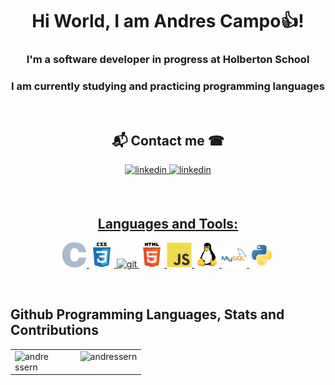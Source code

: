 
<h1 align="center">Hi World, I am Andres Campo👍!</h1>
   <h3 align="center">I'm a software developer in progress at Holberton School</h4>
   <h3 align="center">I am currently studying and practicing programming languages</h4>

<br/>

<h2 align="center">📬 Contact me ☎</h2>
  <p align="center">
      <a href="https://www.linkedin.com/in/campoandres98/" target="_blank">
      <img src=https://img.shields.io/badge/linkedin-%231E77B5.svg?&style=for-the-badge&logo=linkedin&logoColor=white alt=linkedin style="margin-bottom: 5px;" />
      <a href="https://twitter.com/CampoAndres98" target="_blank">
      <img src=https://img.shields.io/badge/twitter-%231E77B5.svg?&style=for-the-badge&logo=twitter&logoColor=red alt=linkedin style="margin-bottom: 5px;" />
  </p>

<br/>  

<h2 align="center">Languages and Tools:</h2>
<p align="center"> <a href="https://www.cprogramming.com/" target="_blank"> <img src="https://raw.githubusercontent.com/devicons/devicon/master/icons/c/c-original.svg" alt="c" width="40" height="40"/> </a> <a href="https://www.w3schools.com/css/" target="_blank"> <img src="https://raw.githubusercontent.com/devicons/devicon/master/icons/css3/css3-original-wordmark.svg" alt="css3" width="40" height="40"/> </a> <a href="https://git-scm.com/" target="_blank"> <img src="https://www.vectorlogo.zone/logos/git-scm/git-scm-icon.svg" alt="git" width="40" height="40"/> </a> <a href="https://www.w3.org/html/" target="_blank"> <img src="https://raw.githubusercontent.com/devicons/devicon/master/icons/html5/html5-original-wordmark.svg" alt="html5" width="40" height="40"/> </a> <a href="https://developer.mozilla.org/en-US/docs/Web/JavaScript" target="_blank"> <img src="https://raw.githubusercontent.com/devicons/devicon/master/icons/javascript/javascript-original.svg" alt="javascript" width="40" height="40"/> </a> <a href="https://www.linux.org/" target="_blank"> <img src="https://raw.githubusercontent.com/devicons/devicon/master/icons/linux/linux-original.svg" alt="linux" width="40" height="40"/> </a> <a href="https://www.mysql.com/" target="_blank"> <img src="https://raw.githubusercontent.com/devicons/devicon/master/icons/mysql/mysql-original-wordmark.svg" alt="mysql" width="40" height="40"/> </a> <a href="https://www.python.org" target="_blank"> <img src="https://raw.githubusercontent.com/devicons/devicon/master/icons/python/python-original.svg" alt="python" width="40" height="40"/> </a> </p>

<br/>  

<h2 aling="center"> Github Programming Languages, Stats and Contributions </h2> 

  <table><tr><td valign="top" width="50%">

  <img align="left" src="https://github-readme-stats.vercel.app/api/top-langs/?username=AndresSern&layout=compact&hide_border=true&count_private=true&langs_count=20" style="max-width:60%;" alt="andressern" />

  </td><td valign="top" width="50%">

  <img align="right" src="https://github-readme-stats.vercel.app/api?username=andressern&show_icons=true&locale=en" alt="andressern" />
 
 </td></tr></table>  

<br/> 
